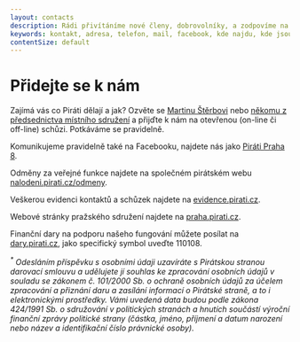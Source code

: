 ```yaml
---
layout: contacts
description: Rádi přivítáníme nové členy, dobrovolníky, a zodpovíme na dotazy. Jsme Piráti a jsme ootevření všem bez výjimky.
keywords: kontakt, adresa, telefon, mail, facebook, kde najdu, kde jsou
contentSize: default
---
```


<div class="o-section-header o-section-header--indented">
  <h1 class="t-h2-alt">Přidejte se k nám </h1>
</div>

Zajímá vás co Piráti dělají a jak? Ozvěte se [Martinu Štěrbovi](/lide/martin-sterba) nebo [někomu z předsednictva místního sdružení](/lide) a přijďte k nám na otevřenou (on-line či off-line) schůzi. Potkáváme se pravidelně.

Komunikujeme pravidelně také na Facebooku, najdete nás jako [Piráti Praha 8](https://fb.com/piratipraha8).

Odměny za veřejné funkce najdete na společném pirátském webu [nalodeni.pirati.cz/odmeny](https://nalodeni.pirati.cz/odmeny/).

Veškerou evidenci kontaktů a schůzek najdete na [evidence.pirati.cz](https://evidence.pirati.cz/).

Webové stránky pražského sdružení najdete na [praha.pirati.cz](https://praha.pirati.cz/). 

Finanční dary na podporu našeho fungování můžete posílat na [dary.pirati.cz](https://dary.pirati.cz), jako specifický symbol uveďte 110108.

*<sup>\*</sup> Odesláním příspěvku s osobními údaji uzavíráte s Pirátskou stranou darovací smlouvu a udělujete jí souhlas ke zpracování osobních údajů v souladu se zákonem č. 101/2000 Sb. o ochraně osobních údajů za účelem zpracování a přiznání daru a zasílání informací o Pirátské straně, a to i elektronickými prostředky. Vámi uvedená data budou podle zákona 424/1991 Sb. o sdružování v politických stranách a hnutích součástí výroční finanční zprávy politické strany (částka, jméno, příjmení a datum narození nebo název a identifikační číslo právnické osoby).*

